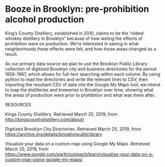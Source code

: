 # Booze in Brooklyn: pre-prohibition alcohol production  
King’s County Distillery, established in 2010, claims to be the “oldest whiskey distillery in Brooklyn” because of how lasting the effects of prohibition were on production. We’re interested in seeing in what neighborhoods these effects were felt, and how those areas changed as a result.

As our primary data source we plan to use the Brooklyn Public Library collection of digitized Brooklyn city and business directories for the period 1856-1967, which allows for full-text searching within each volume. By using python to read the directories and write the relevant lines to CSV, then importing the resultant CSV of data into the Google My Maps tool, we intend to map the distilleries and breweries in Brooklyn over time, showing what the areas of production were prior to prohibition and what was there after. 

 

RESOURCES

Kings County Distillery. Retrieved March 25, 2019, from http://kingscountydistillery.com/about/

Digitized Brooklyn City Directories. Retrieved March 25, 2019, from https://archive.org/details/brooklynpubliclibrary  

Visualize your data on a custom map using Google My Maps. Retrieved March 25, 2019, from https://www.google.com/earth/outreach/learn/visualize-your-data-on-a-custom-map-using-google-my-maps/

 

 

 

